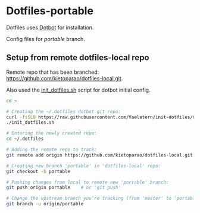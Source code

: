 # Dotfiles-portable

Dotfiles uses [Dotbot](https://github.com/anishathalye/dotbot) for installation.

Config files for *portable* branch.

## Setup from remote dotfiles-local repo

Remote repo that has been branched: <https://github.com/kietoparao/dotfiles-local.git>.

Also used the [init_dotfiles.sh](https://github.com/Vaelatern/init-dotfiles) script for dotbot initial config.

```bash
cd ~

# Creating the ~/.dotfiles dotbot git repo: 
curl -fsSLO https://raw.githubusercontent.com/Vaelatern/init-dotfiles/master/init_dotfiles.sh
./init_dotfiles.sh

# Entering the newly created repo:
cd ~/.dotfiles

# Adding the remote repo to track:
git remote add origin https://github.com/kietoparao/dotfiles-local.git

# Creating new branch 'portable' in 'dotfiles-local' repo:
git checkout -b portable

# Pushing changes from local to remote new 'portable' branch:
git push origin portable    # or 'git push'

# Change the upstream branch you’re tracking (from 'master' to 'portable'):
git branch -u origin/portable
```
